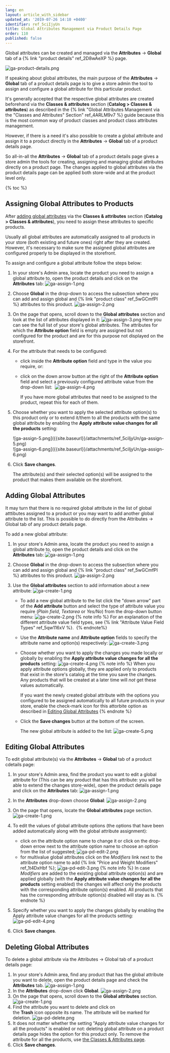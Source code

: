 ```yaml
---
lang: en
layout: article_with_sidebar
updated_at: '2019-07-26 14:10 +0400'
identifier: ref_5ciIjyUn
title: Global Attributes Management via Product Details Page
order: 110
published: false
---
```

Global attributes can be created and managed via the **Attributes** -> **Global** tab of a {% link "product details" ref_2D8wAeXP %} page.

![ga-product-details.png]({{site.baseurl}}/attachments/ref_5ciIjyUn/ga-product-details.png)

If speaking about global attributes, the main purpose of the **Attributes** -> **Global** tab of a product details page is to give a store admin the tool to assign and configure a global attribute for this particular product.

It's generally accepted that the respective global attributes are created beforehand via the **Classes & attributes** section (**Catalog > Classes & attributes**) as described in the {% link "Global Attributes Management via the "Classes and Attributes" Section" ref_4ARLM9v7 %} guide because this is the most common way of product classes and product class attributes management.

However, if there is a need it's also possible to create a global attribute and assign it to a product directly in the **Attributes** -> **Global** tab of a product details page.

So all-in-all the **Attributes** -> **Global** tab of a product details page gives a store admin the tools for creating, assigning and managing global attributes directly on a product page. The changes applied to global attributes via the product details page can be applied both store-wide and at the product level only.

{% toc %}

## Assigning Global Attributes to Products

After [adding global attributes](https://kb.x-cart.com/product_classes_and_attributes/attributes/attribute_scope/global/classes_and_attributes.html#adding-global-attributes "Global Attributes Management via Product Details Page") via the **Classes & attributes** section (**Catalog > Classes & attributes**), you need to assign these attributes to specific products. 

Usually all global attributes are automatically assigned to all products in your store (both existing and future ones) right after they are created. However, it's necessary to make sure the assigned global attributes are configured properly to be displayed in the storefront.

To assign and configure a global attribute follow the steps below:

1.  In your store's Admin area, locate the product you need to assign a global attribute to, open the product details and click on the **Attributes** tab:
    ![ga-assign-1.png]({{site.baseurl}}/attachments/ref_5ciIjyUn/ga-assign-1.png)

2.  Choose __Global__ in the drop-down to access the subsection where you can add and assign global and {% link "product class" ref_5wGCmfPI %} attributes to this product.
    ![ga-assign-2.png]({{site.baseurl}}/attachments/ref_5ciIjyUn/ga-assign-2.png)

3.  On the page that opens, scroll down to the **Global attributes** section and look at the list of attributes displayed in it:
    ![ga-assign-3.png]({{site.baseurl}}/attachments/ref_5ciIjyUn/ga-assign-3.png)
    Here you can see the full list of your store's global attributes. The attributes for which the **Attribute option** field is empty are assigned but not configured for the product and are for this purpose not displayed on the storefront. 
4.  For the attribute that needs to be configured:
    *   click inside the **Attribute option** field and type in the value you require, or:
    *   click on the down arrow button at the right of the **Attribute option** field and select a previously configured attribute value from the drop-down list: 
        ![ga-assign-4.png]({{site.baseurl}}/attachments/ref_5ciIjyUn/ga-assign-4.png)
        
        If you have more global attributes that need to be assigned to the product, repeat this for each of them.

5.  Choose whether you want to apply the selected attribute option(s) to this product only or to extend it/them to all the products with the same global attribute by enabling the **Apply attribute value changes for all the products** setting:
    <div class="ui stackable two column grid">
      <div class="column" markdown="span">![ga-assign-5.png]({{site.baseurl}}/attachments/ref_5ciIjyUn/ga-assign-5.png)</div>
      <div class="column" markdown="span">![ga-assign-6.png]({{site.baseurl}}/attachments/ref_5ciIjyUn/ga-assign-6.png)</div>
    </div>

6.  Click **Save changes**.
    
    The attribute(s) and their selected option(s) will be assigned to the product that makes them available on the storefront.


## Adding Global Attributes

It may turn that there is no required global attribute in the list of global atttibutes assigned to a product or you may want to add another global attribute to the list. This is possible to do directly from the Attributes -> Global tab of any product details page.

To add a new global attribute:

1.  In your store's Admin area, locate the product you need to assign a global attribute to, open the product details and click on the **Attributes** tab:
    ![ga-assign-1.png]({{site.baseurl}}/attachments/ref_5ciIjyUn/ga-assign-1.png)

2.  Choose __Global__ in the drop-down to access the subsection where you can add and assign global and {% link "product class" ref_5wGCmfPI %} attributes to this product.
    ![ga-assign-2.png]({{site.baseurl}}/attachments/ref_5ciIjyUn/ga-assign-2.png)

3.  Use the **Global attributes** section to add information about a new attribute:
    ![ga-create-1.png]({{site.baseurl}}/attachments/ref_5ciIjyUn/ga-create-1.png)
    *  To add a new global attribute to the list click the "down arrow" part of the **Add attribute** button and select the type of attribute value you require (_Plain field_, _Textarea_ or _Yes/No_) from the drop-down button menu:
        ![ga-create-2.png]({{site.baseurl}}/attachments/ref_5ciIjyUn/ga-create-2.png)
        {% note info %}
        For an explanation of the different attribute value field types, see {% link "Attribute Value Field Types" ref_5qw116xV %}. 
        {% endnote%}

    *  Use the **Attribute name** and **Attribute option** fields to specify the attribute name and option(s) respectively:
        ![ga-create-3.png]({{site.baseurl}}/attachments/ref_5ciIjyUn/ga-create-3.png)

    *  Choose whether you want to apply the changes you made locally or globally by enabling the **Apply attribute value changes for all the products** setting:
        ![ga-create-4.png]({{site.baseurl}}/attachments/ref_5ciIjyUn/ga-create-4.png)
        {% note info %}
        When you apply attribute options globally, they are applied only to products that exist in the store's catalog at the time you save the changes. Any products that will be created at a later time will _not_ get these values automatically.
        
        If you want the newly created global attribute with the options you configured to be assigned automatically to all future products in your store, enable the check-mark icon for this attorbite option as described in [Editing Global Attributes](https://kb.x-cart.com/product_classes_and_attributes/attributes/attribute_scope/global/classes_and_attributes.html#editing-global-attributes "Global Attributes Management via Product Details Page")
        {% endnote %}
    *  Click the **Save changes** button at the bottom of the screen.

        The new global attribute is added to the list:
        ![ga-create-5.png]({{site.baseurl}}/attachments/ref_5ciIjyUn/ga-create-5.png)
       

## Editing Global Attributes

To edit global attribute(s) via the **Attributes** -> **Global** tab of a product cdetails page:

1.  In your store's Admin area, find the product you want to edit a global attribute for (This can be any product that has this attribute: you will be able to extend the changes store-wide), open the product details page and click on the **Attributes** tab:
    ![ga-assign-1.png]({{site.baseurl}}/attachments/ref_5ciIjyUn/ga-assign-1.png)
2.  In the **Attributes** drop-down choose **Global**:
    ![ga-assign-2.png]({{site.baseurl}}/attachments/ref_5ciIjyUn/ga-assign-2.png)
3.  On the page that opens, locate the **Global attributes** page section.
    ![ga-create-1.png]({{site.baseurl}}/attachments/ref_5ciIjyUn/ga-create-1.png)
4.  To edit the values of global attribute options (the options that have been added automatically along with the global attribute assignment):
      * click on the attribute option name to change it or click on the drop-down errow next to the attribute option name to choose an option from the list of suggested;
        ![ga-pd-edit-2.png]({{site.baseurl}}/attachments/ref_5ciIjyUn/ga-pd-edit-2.png)
      * for multivalue global attributes click on the _Modifiers_ link next to the attribute option name to add {% link "Price and Weight Modifiers" ref_1t4DxHbf %};
        ![ga-pd-edit-3.png]({{site.baseurl}}/attachments/ref_5ciIjyUn/ga-pd-edit-3.png)
        {% note info %}
        In case _Modifiers_ are added to the existing global attribute option(s) and are applied globally (with the **Apply attribute value changes for all the products** setting enabled) the changes will affect only the products with the corresponding attribute option(s) enabled. All products that has the corresponding attribute option(s) disabled will stay as is.
        {% endnote %}  
        
5.  Specify whether you want to apply the changes globally by enabling the Apply attribute value changes for all the products setting: 
    ![ga-pd-edit-4.png]({{site.baseurl}}/attachments/ref_5ciIjyUn/ga-pd-edit-4.png)
6.  Click **Save changes**.

## Deleting Global Attributes

To delete a global attribute via the Attributes -> Global tab of a product details page:

1.  In your store's Admin area, find any product that has the global attribute you want to delete, open the product details page and check the **Attributes** tab.
    ![ga-assign-1.png]({{site.baseurl}}/attachments/ref_5ciIjyUn/ga-assign-1.png)
2.  In the **Attributes** drop-down click **Global**.
    ![ga-assign-2.png]({{site.baseurl}}/attachments/ref_5ciIjyUn/ga-assign-2.png)
3.  On the page that opens, scroll down to the **Global attributes** section.
    ![ga-create-1.png]({{site.baseurl}}/attachments/ref_5ciIjyUn/ga-create-1.png)
4.  Find the attribute you want to delete and click on the **Trash** icon opposite its name. The attribute will be marked for deletion.
    ![ga-pd-delete.png]({{site.baseurl}}/attachments/ref_5ciIjyUn/ga-pd-delete.png)
5.  It does not matter whether the setting "Apply attribute value changes for all the products" is enabled or not: deleting global attribute on a product details page hides the option for this product only. To remove the attribute for all the products, use [the Classes & Attributes page](https://kb.x-cart.com/product_classes_and_attributes/attributes/attribute_scope/global/classes_and_attributes.html#deleting-global-attributes "Global Attributes Management via Product Details Page").
6.  Click **Save changes**.
